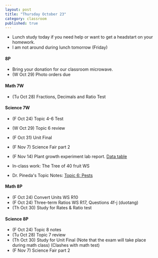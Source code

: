 ```yaml
---
layout: post
title: "Thursday October 23"
category: classroom
published: true
---
```

* Lunch study today if you need help or want to get a headstart on your homework.
* I am not around during lunch tomorrow (Friday)

#### 8P
* Bring your donation for our classroom microwave. 
* (W Oct 29) Photo orders due

#### Math 7W
* (Tu Oct 28) Fractions, Decimals and Ratio Test

#### Science 7W
* (F Oct 24) Topic 4-6 Test
* (W Oct 29) Topic 6 review
* (F Oct 31) Unit Final

* (F Nov 7) Science Fair part 2
* (F Nov 14) Plant growth experiment lab report. [Data table](https://www.dropbox.com/s/sosqormxox53y8g/Bean%20Germination%20Experiment%20Observations%20Template%20Data%20Tables.docx?dl=0)

* In-class work: The Tree of 40 fruit WS
* Dr. Pineda's  Topic Notes: [Topic 6: Pests](http://drpineda.ca/classroom/notes/Science7/PlantsForFoodAndFibre/Topic6-Pests.html)

#### Math 8P
* (F Oct 24) Convert Units WS R10
* (F Oct 24) Three-term Ratios WS R17, Questions 4f-j (duotang)
* (Th Oct 30) Study for Rates & Ratio test

#### Science 8P
* (F Oct 24) Topic 8 notes
* (Tu Oct 28) Topic 7 review
* (Th Oct 30) Study for Unit Final (Note that the exam will take place during math class) (Clashes with math test)
* (F Nov 7) Science Fair part 2

